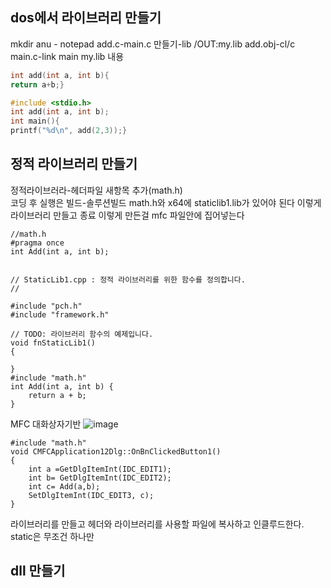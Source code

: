 ## dos에서 라이브러리 만들기
 mkdir anu - notepad add.c-main.c 만들기-lib /OUT:my.lib add.obj-cl/c main.c-link main my.lib
 내용 
``` c++ 
int add(int a, int b){
return a+b;}
```
  
```c++ 
#include <stdio.h>
int add(int a, int b);
int main(){
printf("%d\n", add(2,3));}
```
  
## 정적 라이브러리 만들기  
  
정적라이브러라-헤더파일 새항목 추가(math.h)  
코딩 후 실행은 빌드-솔루션빌드 math.h와 x64에 staticlib1.lib가 있어야 된다 이렇게 라이브러리 만들고 종료 이렇게 만든걸 mfc 파일안에 집어넣는다  
  
```
//math.h
#pragma once
int Add(int a, int b);
```
```

// StaticLib1.cpp : 정적 라이브러리를 위한 함수를 정의합니다.
//

#include "pch.h"
#include "framework.h"

// TODO: 라이브러리 함수의 예제입니다.
void fnStaticLib1()
{
	
}
#include "math.h"
int Add(int a, int b) {
	return a + b;
}
```


MFC 대화상자기반
![image](https://github.com/gryrryfh/visual-programming/assets/50912987/9e247de2-5ecf-4843-b299-211ca9b59f15)
```mfc
#include "math.h"
void CMFCApplication12Dlg::OnBnClickedButton1()
{
	int a =GetDlgItemInt(IDC_EDIT1);
	int b= GetDlgItemInt(IDC_EDIT2);
	int c= Add(a,b);
	SetDlgItemInt(IDC_EDIT3, c);
}

```
라이브러리를 만들고 헤더와 라이브러리를 사용할 파일에 복사하고 인클루드한다.
static은 무조건 하나만

## dll 만들기


